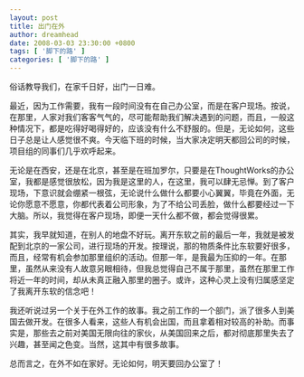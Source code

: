 ```yaml
---
layout: post
title: 出门在外
author: dreamhead
date: 2008-03-03 23:30:00 +0800
tags: [ '脚下的路' ]
categories: [ '脚下的路' ]
---
```


俗话教导我们，在家千日好，出门一日难。  
  
最近，因为工作需要，我有一段时间没有在自己办公室，而是在客户现场。按说，在那里，人家对我们客客气气的，尽可能帮助我们解决遇到的问题，而且，一般这种情况下，都是吃得好喝得好的，应该没有什么不舒服的。但是，无论如何，这些日子总是让人感觉很不爽。今天临下班的时候，当大家决定明天都回公司的时候，项目组的同事们几乎欢呼起来。  
  
无论是在西安，还是在北京，甚至是在班加罗尔，只要是在ThoughtWorks的办公室，我都是感觉很放松，因为我是这里的人，在这里，我可以肆无忌惮。到了客户现场，下意识就会绷紧一根弦，无论说什么做什么都要小心翼翼，毕竟在外面，无论你愿意不愿意，你都代表着公司形象，为了不给公司丢脸，做什么都要经过一下大脑。所以，我觉得在客户现场，即便一天什么都不做，都会觉得很累。  
  
其实，我早就知道，在别人的地盘不好玩。离开东软之前的最后一年，我就是被发配到北京的一家公司，进行现场的开发。按理说，那的物质条件比东软要好很多，而且，经常有机会参加那里组织的活动。但那一年，是我最为压抑的一年。在那里，虽然从来没有人故意另眼相待，但我总觉得自己不属于那里，虽然在那里工作将近一年的时间，却从未真正融入那里的圈子。或许，这种心灵上没有归属感坚定了我离开东软的信念吧！  
  
我还听说过另一个关于在外工作的故事。我之前工作的一个部门，派了很多人到美国去做开发。在很多人看来，这些人有机会出国，而且拿着相对较高的补助。而事实是，那些去之前对美国无限向往的家伙，从美国回来之后，都对彻底那里失去了兴趣，甚至闻之色变。当然，这其中有很多故事。  
  
总而言之，在外不如在家好。无论如何，明天要回办公室了！


